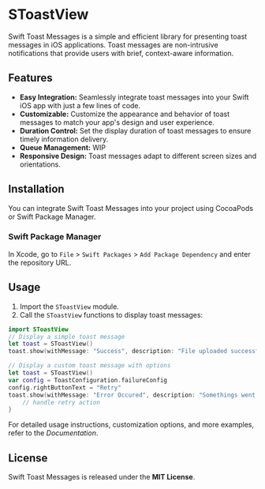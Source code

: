 # SToastView

Swift Toast Messages is a simple and efficient library for presenting toast messages in iOS applications. Toast messages are non-intrusive notifications that provide users with brief, context-aware information.

## **Features**

- **Easy Integration:** Seamlessly integrate toast messages into your Swift iOS app with just a few lines of code.
- **Customizable:** Customize the appearance and behavior of toast messages to match your app's design and user experience.
- **Duration Control:** Set the display duration of toast messages to ensure timely information delivery.
- **Queue Management:** WIP
- **Responsive Design:** Toast messages adapt to different screen sizes and orientations.

## **Installation**

You can integrate Swift Toast Messages into your project using CocoaPods or Swift Package Manager.

### **Swift Package Manager**

In Xcode, go to `File` > `Swift Packages` > `Add Package Dependency` and enter the repository URL.

## **Usage**

1. Import the `SToastView` module.
2. Call the `SToastView` functions to display toast messages:

```swift
import SToastView 
// Display a simple toast message
let toast = SToastView()
toast.show(withMessage: "Success", description: "File uploaded successfully.", direction: .bottom) 

// Display a custom toast message with options 
let toast = SToastView()
var config = ToastConfiguration.failureConfig
config.rightButtonText = "Retry"
toast.show(withMessage: "Error Occured", description: "Somethings went wrong please try again.", configuration: config) {
    // handle retry action  
}
```

For detailed usage instructions, customization options, and more examples, refer to the *Documentation*.

## **License**

Swift Toast Messages is released under the **MIT License**.
